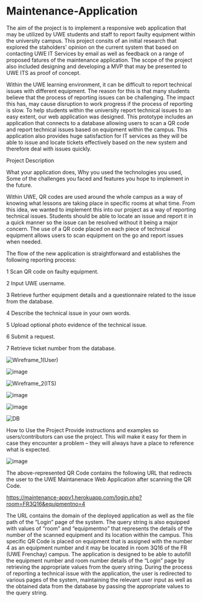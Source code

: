 # Maintenance-Application

The aim of the project is to implement a responsive web application that may be utilized by UWE students and staff to report faulty equipment within the university campus. This project consits of an initial research that explored the staholders' opinion on the current system that based on contacting UWE IT Services by email as well as feedback on a range of proposed fatures of the maintenance application. The scope of the project also included designing and developing a MVP that may be presented to UWE ITS as proof of concept.

Within the UWE learning environment, it can be difficult to report technical issues with different equipment. The reason for this is that many students believe that the process of reporting issues can be challenging. The impact this has, may cause disruption to work progress if the process of reporting is slow. To help students within the university report technical issues to an easy extent, our web application was designed. This prototype includes an application that connects to a database allowing users to scan a QR code and report technical issues based on equipment within the campus.             This application also provides huge satisfaction for IT services as they will be able to issue and locate tickets effectively based on the new system and therefore deal with issues quickly. 

Project Description

What your application does,
Why you used the technologies you used,
Some of the challenges you faced and features you hope to implement in the future.

Within UWE, QR codes are used around the whole campus as a way of knowing what lessons are taking place in specific rooms at what time. From this idea, we wanted to implement this into our project as a way of reporting technical issues. Students should be able to locate an issue and report it in a quick manner so the issue can be resolved without it being a major concern. The use of a QR code placed on each piece of technical equipment allows users to scan equipment on the go and report issues when needed.

The flow of the new application is straightforward and establishes the following reporting process:

1	Scan QR code on faulty equipment.

2	Input UWE username.

3	Retrieve further equipment details and a questionnaire related to the issue from the database.

4	Describe the technical issue in your own words.

5	Upload optional photo evidence of the technical issue.

6	Submit a request.

7	Retrieve ticket number from the database.


 
![Wireframe_1(User)](https://user-images.githubusercontent.com/79979904/180199178-2ed540fe-ec46-483e-ae37-6a7db17bffa6.png)


![image](https://user-images.githubusercontent.com/79979904/180201836-8b133397-4820-49df-b896-626180cdc329.png)


![Wireframe_2(ITS)](https://user-images.githubusercontent.com/79979904/180199257-a7e0cba0-b3c7-4dd0-a5fa-112cbea8d825.png)

![image](https://user-images.githubusercontent.com/79979904/180199900-9c748f71-d3f4-4356-8f0d-9c7be29e0e24.png)


![image](https://user-images.githubusercontent.com/79979904/180219145-9caa0eea-bec7-4c74-9fd9-dbe5d1d69083.png)

![DB](https://user-images.githubusercontent.com/79979904/180403775-c80867ab-e18c-4347-8c1e-0e6d25dd29d9.PNG)


How to Use the Project
Provide instructions and examples so users/contributors can use the project. This will make it easy for them in case they encounter a problem – they will always have a place to reference what is expected.

![image](https://user-images.githubusercontent.com/79979904/180199771-f7100d7b-a13f-4c86-a851-07e6424b096f.png)

The above-represented QR Code contains the following URL that redirects the user to the UWE Maintanenace Web Application after scanning the QR Code. 

https://maintenance-appv1.herokuapp.com/login.php?room=FR3Q16&equipmentno=4

The URL contains the domain of the deployed application as well as the file path of the “Login” page of the system. The query string is also equipped with values of “room” and “equipmentno” that represents the details of the number of the scanned equipment and its location within the campus. 
This specific QR Code is placed on equipment that is assigned with the number 4 as an equipment number and it may be located in room 3Q16 of the FR (UWE Frenchay) campus. The application is designed to be able to autofill the equipment number and room number details of the “Login” page by retrieving the appropriate values from the query string.
During the process of reporting a technical issue with the application, the user is redirected to various pages of the system, maintaining the relevant user input as well as the obtained data from the database by passing the appropriate values to the query string.  





